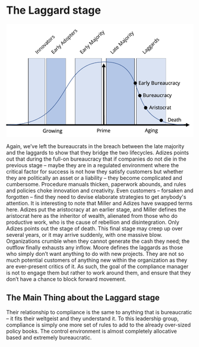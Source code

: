 # The Laggard stage

![](../../../.gitbook/assets/bellcurvelaggards.png)

Again, we’ve left the bureaucrats in the breach between the late majority and the laggards to show that they bridge the two lifecycles. Adizes points out that during the full-on bureaucracy that if companies do not die in the previous stage – maybe they are in a regulated environment where the critical factor for success is not how they satisfy customers but whether they are politically an asset or a liability – they become complicated and cumbersome. Procedure manuals thicken, paperwork abounds, and rules and policies choke innovation and creativity. Even customers – forsaken and forgotten – find they need to devise elaborate strategies to get anybody's attention. It is interesting to note that Miller and Adizes have swapped terms here. Adizes put the aristocracy at an earlier stage, and Miller defines the aristocrat here as the inheritor of wealth, alienated from those who do productive work, who is the cause of rebellion and disintegration. Only Adizes points out the stage of death. This final stage may creep up over several years, or it may arrive suddenly, with one massive blow. Organizations crumble when they cannot generate the cash they need; the outflow finally exhausts any inflow. Moore defines the laggards as those who simply don’t want anything to do with new projects. They are not so much potential customers of anything new within the organization as they are ever-present critics of it. As such, the goal of the compliance manager is not to engage them but rather to work around them, and ensure that they don’t have a chance to block forward movement.

## The Main Thing about the Laggard stage

Their relationship to compliance is the same to anything that is bureaucratic – it fits their weltgeist and they understand it. To this leadership group, compliance is simply one more set of rules to add to the already over-sized policy books. The control environment is almost completely allocative based and extremely bureaucratic.

